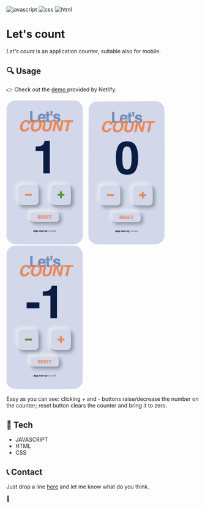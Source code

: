 ![javascript](https://img.shields.io/badge/JavaScript-323330?style=for-the-badge&logo=javascript&logoColor=F7DF1E)
![css](https://img.shields.io/badge/CSS3-1572B6?style=for-the-badge&logo=css3&logoColor=white)
![html](https://img.shields.io/badge/HTML5-E34F26?style=for-the-badge&logo=html5&logoColor=white)


# Let's count

_Let's count_ is an application counter, suitable also for mobile. 


## :mag: Usage 

:point_right: Check out the <a href="https://lets-count-project.netlify.app">demo </a> provided by Netlify.


<p float=left>
<img src='images/plus_one.png' width=200px style="padding-right:10px">
<img src='images/zero.png' width=200px>
<img src='images/minus_one.png' width=200px>
</p>

Easy as you can see: clicking + and - buttons raise/decrease the number on the counter; reset button clears the counter and bring it to zero.


## :hammer: Tech
- JAVASCRIPT
- HTML
- CSS


## :telephone_receiver: Contact
 Just drop a line [here](https://kassandra-94.github.io/docs/contact.html) and let me know what do you think.

:wave:
